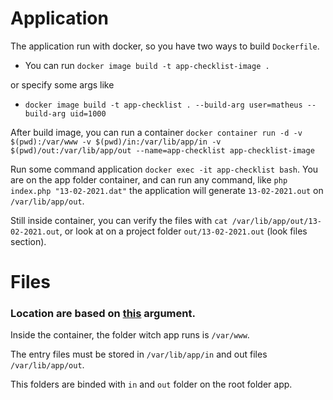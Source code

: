 # Application

The application run with docker, so you have two ways to build `Dockerfile`.
* You can run `docker image build -t app-checklist-image .`

or specify some args like

* `docker image build -t app-checklist . --build-arg user=matheus --build-arg uid=1000`

After build image, you can run a container `docker container run -d -v $(pwd):/var/www -v $(pwd)/in:/var/lib/app/in -v $(pwd)/out:/var/lib/app/out --name=app-checklist app-checklist-image`

Run some command application `docker exec -it app-checklist bash`. You are on the app folder container,
and can run any command, like `php index.php "13-02-2021.dat"` the application will generate `13-02-2021.out`
on `/var/lib/app/out`.

Still inside container, you can verify the files with `cat /var/lib/app/out/13-02-2021.out`, or
look at on a project folder `out/13-02-2021.out` (look files section).

# Files
### Location are based on [this](https://stackoverflow.com/a/1510352) argument.

Inside the container, the folder witch app runs is `/var/www`.

The entry files must be stored in `/var/lib/app/in` and out files `/var/lib/app/out`.

This folders are binded with `in` and `out` folder on the root folder app.
